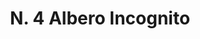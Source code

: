---
title: "N. 4 Albero Incognito"
permalink: "/edition/plant004/"
plant-name: "N. 4"
plant-number: "004"
plant-xml: "/assets/xml/plant004.xml"
plant-img1: "/assets/img/plant004_verso.jpg"
plant-img2: "/assets/img/plant004.jpg"
plant-title: "N. 4 Albero Incognito"
plant-taxon-link: "http://www.worldfloraonline.org/taxon/wfo-0000818704 http://www.plantsoftheworldonline.org/taxon/urn:lsid:ipni.org:names:289009-2"
plant-taxon-content: "WFO Kew"
layout: single-xml
---